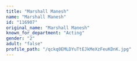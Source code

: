 ```yaml
---
title: "Marshall Manesh"
name: "Marshall Manesh"
id: "116907"
original_name: "Marshall Manesh"
known_for_department: "Acting"
gender: "2"
adult: "false"
profile_path: "/qckq0EMLDYuTtEJkMeXzFeuKDnK.jpg"
---
```

